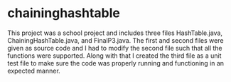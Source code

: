 # chaininghashtable
This project was a school project and includes three files HashTable.java, ChainingHashTable.java, and FinalP3.java. The first and second files were given as source code and I had to modify the second file such that all the functions were supported. Along with that I created the third file as a unit test file to make sure the code was properly running and functioning in an expected manner.
